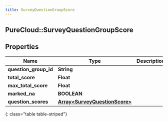 ```yaml
---
title: SurveyQuestionGroupScore
---
```

## PureCloud::SurveyQuestionGroupScore

## Properties

|Name | Type | Description | Notes|
|------------ | ------------- | ------------- | -------------|
| **question_group_id** | **String** |  | [optional] |
| **total_score** | **Float** |  | [optional] |
| **max_total_score** | **Float** |  | [optional] |
| **marked_na** | **BOOLEAN** |  | [optional] |
| **question_scores** | [**Array&lt;SurveyQuestionScore&gt;**](SurveyQuestionScore.html) |  | [optional] |
{: class="table table-striped"}


